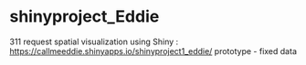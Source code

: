 # shinyproject_Eddie
311 request spatial visualization using Shiny : https://callmeeddie.shinyapps.io/shinyproject1_eddie/ 
prototype - fixed data 
